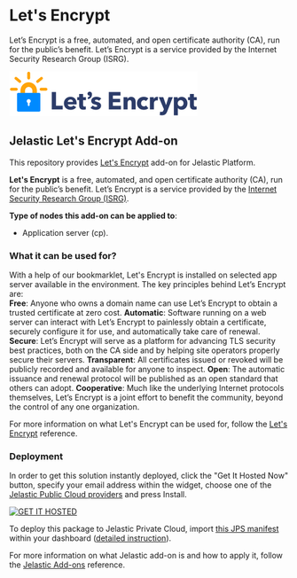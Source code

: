 # Let's Encrypt
Let’s Encrypt is a free, automated, and open certificate authority (CA), run for the public’s benefit. Let’s Encrypt is a service provided by the Internet Security Research Group (ISRG).

[![Let's Encrypt](images/letsencrypt-logo-horizontal.png)](../../../lets-encrypt)
## Jelastic Let's Encrypt Add-on

This repository provides [Let's Encrypt](https://letsencrypt.org/about/) add-on for Jelastic Platform.

**Let's Encrypt** is a free, automated, and open certificate authority (CA), run for the public’s benefit. Let’s Encrypt is a service provided by the [Internet Security Research Group (ISRG)](https://letsencrypt.org/isrg/).

**Type of nodes this add-on can be applied to**: 
- Application server (cp).

### What it can be used for?
With a help of our bookmarklet, Let's Encrypt is installed on selected app server available in the environment. The key principles behind Let’s Encrypt are:<br />
    **Free**: Anyone who owns a domain name can use Let’s Encrypt to obtain a trusted certificate at zero cost.
    **Automatic**: Software running on a web server can interact with Let’s Encrypt to painlessly obtain a certificate, securely configure it for use, and automatically take care of renewal.
    **Secure**: Let’s Encrypt will serve as a platform for advancing TLS security best practices, both on the CA side and by helping site operators properly secure their servers.
    **Transparent**: All certificates issued or revoked will be publicly recorded and available for anyone to inspect.
    **Open**: The automatic issuance and renewal protocol will be published as an open standard that others can adopt.
    **Cooperative**: Much like the underlying Internet protocols themselves, Let’s Encrypt is a joint effort to benefit the community, beyond the control of any one organization.

	
For more information on what Let's Encrypt can be used for, follow the [Let's Encrypt](https://letsencrypt.org) reference.

### Deployment

In order to get this solution instantly deployed, click the "Get It Hosted Now" button, specify your email address within the widget, choose one of the [Jelastic Public Cloud providers](https://jelastic.cloud) and press Install.

[![GET IT HOSTED](https://raw.githubusercontent.com/jelastic-jps/jpswiki/master/images/getithosted.png)](https://jelastic.com/install-application/?manifest=https%3A%2F%2Fgithub.com%2Fjelastic-jps%2Flets-encrypt%2Fraw%2Fmaster%2Fmanifest.jps)

To deploy this package to Jelastic Private Cloud, import [this JPS manifest](../../raw/master/manifest.jps) within your dashboard ([detailed instruction](https://docs.jelastic.com/environment-export-import#import)).

For more information on what Jelastic add-on is and how to apply it, follow the [Jelastic Add-ons](https://github.com/jelastic-jps/jpswiki/wiki/Jelastic-Addons) reference.
